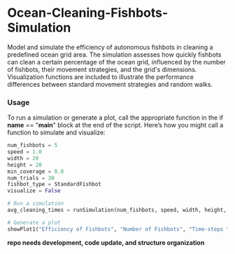# Ocean-Cleaning-Fishbots-Simulation

Model and simulate the efficiency of autonomous fishbots in cleaning a predefined ocean grid area. The simulation assesses how quickly fishbots can clean a certain percentage of the ocean grid, influenced by the number of fishbots, their movement strategies, and the grid's dimensions. Visualization functions are included to illustrate the performance differences between standard movement strategies and random walks.

### Usage
To run a simulation or generate a plot, call the appropriate function in the if __name__ == "__main__" block at the end of the script. Here’s how you might call a function to simulate and visualize:

```python
num_fishbots = 5
speed = 1.0
width = 20
height = 20
min_coverage = 0.8
num_trials = 30
fishbot_type = StandardFishbot
visualize = False

# Run a simulation
avg_cleaning_times = runSimulation(num_fishbots, speed, width, height, min_coverage, num_trials, fishbot_type, visualize)

# Generate a plot
showPlot1("Efficiency of Fishbots", "Number of Fishbots", "Time-steps to Clean 80% of Grid")
```

**repo needs development, code update, and structure organization**
